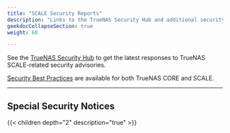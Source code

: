 ```yaml
---
title: "SCALE Security Reports"
description: "Links to the TrueNAS Security Hub and additional security notices about TrueNAS SCALE."
geekdocCollapseSection: true
weight: 60

---
```


See the [TrueNAS Security Hub](https://security.truenas.com/) to get the latest responses to TrueNAS SCALE-related security advisories.

[Security Best Practices](https://www.truenas.com/docs/solutions/optimizations/security/) are available for both TrueNAS CORE and SCALE.


---

## Special Security Notices

{{< children depth="2" description="true" >}}
